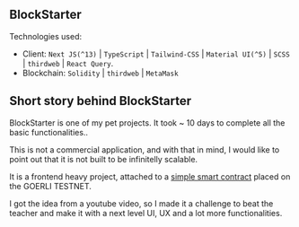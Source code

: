 ## BlockStarter

Technologies used:

 - Client:  `Next JS(^13)` | `TypeScript` | `Tailwind-CSS` | `Material UI(^5)` | `SCSS` | `thirdweb` | `React Query`.
 - Blockchain: `Solidity` | `thirdweb` | `MetaMask`

## Short story behind BlockStarter

BlockStarter is one of my pet projects. It took ~ 10 days to complete all the basic functionalities..

This is not a commercial application, and with that in mind, I would like to point out that it is not built to be infinitelly scalable.

It is a frontend heavy project, attached to a [simple smart contract](https://github.com/Ninjaneer87/blockstarter-web3) placed on the GOERLI TESTNET.

I got the idea from a youtube video, so I made it a challenge to beat the teacher and make it with a next level UI, UX and a lot more functionalities.
